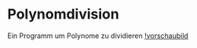 # Polynomdivision
Ein Programm um Polynome zu dividieren
[!vorschaubild](https://cloud.githubusercontent.com/assets/21976072/23831925/18405f00-072b-11e7-9927-9d69af3327f8.png)
